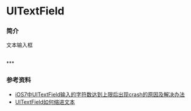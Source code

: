 # UITextField

### 简介

文本输入框


<br>
***
<br>


### 参考资料

* [iOS7中UITextField输入的字符数达到上限后出现crash的原因及解决办法](http://stackoverflow.com/questions/19948394/textviewdidchange-crashes-in-ios-7)
* [UITextField如何缩进文本](http://blog.csdn.net/rhljiayou/article/details/10062475)